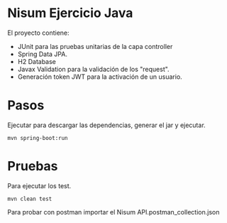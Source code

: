 # Nisum Ejercicio Java

El proyecto contiene:

- JUnit para las pruebas unitarias de la capa controller
- Spring Data JPA.
- H2 Database
- Javax Validation para la validación de los "request".
- Generación token JWT para la activación de un usuario.

# Pasos

Ejecutar para descargar las dependencias, generar el jar y ejecutar.

`mvn spring-boot:run`


# Pruebas

Para ejecutar los test. 

`mvn clean test`

Para probar con postman importar el Nisum API.postman_collection.json

